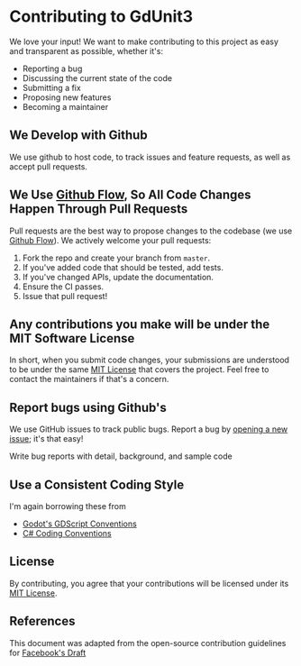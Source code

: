 # Contributing to GdUnit3
We love your input! We want to make contributing to this project as easy and transparent as possible, whether it's:

- Reporting a bug
- Discussing the current state of the code
- Submitting a fix
- Proposing new features
- Becoming a maintainer

## We Develop with Github
We use github to host code, to track issues and feature requests, as well as accept pull requests.

## We Use [Github Flow](https://guides.github.com/introduction/flow/index.html), So All Code Changes Happen Through Pull Requests
Pull requests are the best way to propose changes to the codebase (we use [Github Flow](https://guides.github.com/introduction/flow/index.html)). We actively welcome your pull requests:

1. Fork the repo and create your branch from `master`.
2. If you've added code that should be tested, add tests.
3. If you've changed APIs, update the documentation.
4. Ensure the CI passes.
5. Issue that pull request!

## Any contributions you make will be under the MIT Software License
In short, when you submit code changes, your submissions are understood to be under the same [MIT License](http://choosealicense.com/licenses/mit/) that covers the project. Feel free to contact the maintainers if that's a concern.

## Report bugs using Github's
We use GitHub issues to track public bugs. Report a bug by [opening a new issue](https://github.com/MikeSchulze/gdUnit4/issues/new?assignees=MikeSchulze&labels=bug%2C+task&template=bug_report.md&title=); it's that easy!

Write bug reports with detail, background, and sample code

## Use a Consistent Coding Style
I'm again borrowing these from 
- [Godot's GDScript Conventions](https://docs.godotengine.org/en/stable/tutorials/scripting/gdscript/gdscript_styleguide.html)
- [C# Coding Conventions](https://docs.microsoft.com/en-us/dotnet/csharp/fundamentals/coding-style/coding-conventions)

## License
By contributing, you agree that your contributions will be licensed under its [MIT License](https://github.com/MikeSchulze/gdUnit4/blob/master/LICENSE).

## References
This document was adapted from the open-source contribution guidelines for [Facebook's Draft](https://github.com/facebook/draft-js/blob/a9316a723f9e918afde44dea68b5f9f39b7d9b00/CONTRIBUTING.md)
